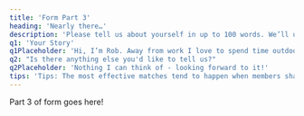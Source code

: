 ```yaml
---
title: 'Form Part 3'
heading: 'Nearly there…'
description: 'Please tell us about yourself in up to 100 words. We’ll use your story (bio) to match you up with a reading partner. We’ll also use it when we introduce you to your reading partner.'
q1: 'Your Story'
q1Placeholder: 'Hi, I’m Rob. Away from work I love to spend time outdoors – long walks work wonders for my soul! I’m in my element sitting around a campfire with family, baking in our kitchen, or reading to my kids just before bed. I’m keen to read with someone outside my circle to open my eyes to different cultural perspectives. I’m not the most confident reader in the world so it would be great to have some practice!'
q2: "Is there anything else you'd like to tell us?"
q2Placeholder: 'Nothing I can think of - looking forward to it!'
tips: 'Tips: The most effective matches tend to happen when members share bios that are open and interesting, share a touch of quirkiness, and feel light-hearted in spirit. Consider describing the things you’re passionate about. It’s helpful to share your interests and what you do in your spare time. Try to avoid overused phrases e.g. easy-going. Instead, consider what makes you special ☺'
---
```


Part 3 of form goes here!
